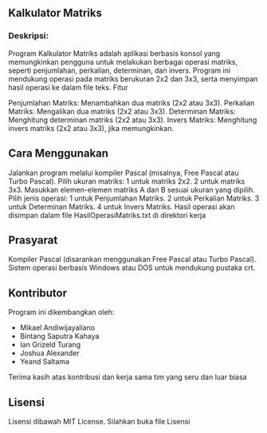 ## **Kalkulator Matriks**

### **Deskripsi:**

Program Kalkulator Matriks adalah aplikasi berbasis konsol yang memungkinkan pengguna untuk melakukan berbagai operasi matriks, seperti penjumlahan, perkalian, determinan, dan invers. Program ini mendukung operasi pada matriks berukuran 2x2 dan 3x3, serta menyimpan hasil operasi ke dalam file teks.
Fitur

  Penjumlahan Matriks: Menambahkan dua matriks (2x2 atau 3x3).
    Perkalian Matriks: Mengalikan dua matriks (2x2 atau 3x3).
    Determinan Matriks: Menghitung determinan matriks (2x2 atau 3x3).
    Invers Matriks: Menghitung invers matriks (2x2 atau 3x3), jika memungkinkan.

## **Cara Menggunakan**

  Jalankan program melalui kompiler Pascal (misalnya, Free Pascal atau Turbo Pascal).
    Pilih ukuran matriks:
        1 untuk matriks 2x2.
        2 untuk matriks 3x3.
    Masukkan elemen-elemen matriks A dan B sesuai ukuran yang dipilih.
    Pilih jenis operasi:
        1 untuk Penjumlahan Matriks.
        2 untuk Perkalian Matriks.
        3 untuk Determinan Matriks.
        4 untuk Invers Matriks.
    Hasil operasi akan disimpan dalam file HasilOperasiMatriks.txt di direktori kerja
    
 ##  Prasyarat

  Kompiler Pascal (disarankan menggunakan Free Pascal atau Turbo Pascal).
  Sistem operasi berbasis Windows atau DOS untuk mendukung pustaka crt.

## **Kontributor**

Program ini dikembangkan oleh:

-   Mikael Andiwijayaliano
-   Bintang Saputra Kahaya
-   Ian Grizeld Turang
-   Joshua Alexander
-   Yeand Saltama

Terima kasih atas kontribusi dan kerja sama tim yang seru dan luar biasa

## Lisensi

Lisensi dibawah MIT License. Silahkan buka file Lisensi
